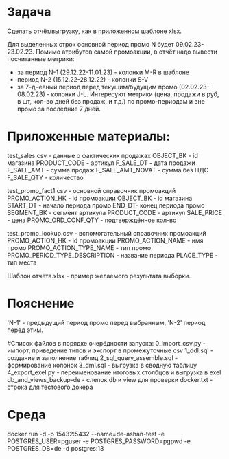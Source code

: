 # Задача
Сделать отчёт/выгрузку, как в приложенном шаблоне xlsx.

Для выделенных строк основной период промо N будет 09.02.23-23.02.23. 
Помимо атрибутов самой промоакции, в отчёт надо вывести посчитанные метрики:
- за период N-1 (29.12.22-11.01.23) - колонки M-R в шаблоне
- период N-2 (15.12.22-28.12.22) - колонки S-V 
- за 7-дневный период перед текущим/будущим промо (02.02.23-08.02.23) - колонки J-L.
Интересуют метрики (цена, продажи в руб, в шт, кол-во дней без продаж, и т.д.) по промо-периодам и вне промо за последние 7 дней.

# Приложенные материалы:

test_sales.csv - данные о фактических продажах
OBJECT_BK - id магазина
PRODUCT_CODE - артикул
F_SALE_DT - дата продажи
F_SALE_AMT - сумма продаж
F_SALE_AMT_NOVAT - сумма без НДС
F_SALE_QTY - количество

test_promo_fact1.csv - основной справочник промоакций
PROMO_ACTION_HK - id промоакции
OBJECT_BK - id магазина
START_DT - начало периода промо
END_DT- конец периода промо
SEGMENT_BK - сегмент артикула
PRODUCT_CODE - артикул
SALE_PRICE - цена
PROMO_ORD_CONF_QTY - подтверждённое кол-во

test_promo_lookup.csv - вспомогательный справочник промоакций
PROMO_ACTION_HK - id промоакции
PROMO_ACTION_NAME  - имя промо
PROMO_ACTION_TYPE_NAME - тип промо
PROMO_PERIOD_TYPE_DESCRIPTION - название периода
PLACE_TYPE - тип места

Шаблон отчета.xlsx - пример желаемого результата выборки.

# Пояснение
'N-1' - предыдущий период промо перед выбранным, 'N-2' период перед этим.

#Список файлов в порядке очерёдности запуска:
0_import_csv.py - импорт, приведение типов и экспорт в промежуточные csv
1_ddl.sql - создание и заполнение таблиц
2_sql_query_assemble.sql - формирование колонок
3_dml.sql - выгрузка в сводную таблицу
4_export_exel.py - переименование итоговых столбцов и выгрузка в exel
db_and_views_backup-de - слепок db и view для проверки
docker.txt - строка для тестового докера

# Среда
docker run -d -p 15432:5432 --name=de-ashan-test -e POSTGRES_USER=pguser -e POSTGRES_PASSWORD=pgpwd -e POSTGRES_DB=de -d postgres:13
